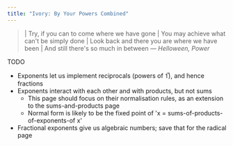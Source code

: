 ```yaml
---
title: "Ivory: By Your Powers Combined"
---
```


> | Try, if you can to come where we have gone
> | You may achieve what can't be simply done
> | Look back and there you are where we have been
> | And still there's so much in between
— <cite>Helloween, *Power*</cite>

TODO

 - Exponents let us implement reciprocals (powers of 1̅), and hence fractions
 - Exponents interact with each other and with products, but not sums
   - This page should focus on their normalisation rules, as an extension to the
     sums-and-products page
   - Normal form is likely to be the fixed point of
     'x = sums-of-products-of-exponents-of x'
 - Fractional exponents give us algebraic numbers; save that for the radical page
